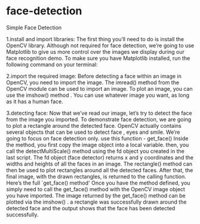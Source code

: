 # face-detection
Simple Face Detection

1.install and import libraries:
The first thing you’ll need to do is install the OpenCV library.
Although not required for face detection, we’re going to use Matplotlib to give us more control over the images we display during our face recognition demo.
To make sure you have Matplotlib installed, run the following command on your terminal:

2.import the required image:
Before detecting a face within an image in OpenCV, you need to import the image.
The imread() method from the OpenCV module can be used to import an image.
To plot an image, you can use the imshow() method .
You can use whatever image you want, as long as it has a human face.

3.detecting face:
Now that we’ve read our image, let’s try to detect the face from the image you imported. To demonstrate face detection, we are going to plot a rectangle around the detected face. OpenCV actually contains several objects that can be used to detect  face , eyes and smile. We’re going to focus on face detection only.
use this function - get_face() 
Inside the method, you first copy the image object into a local variable. then, you call the detectMultiScale() method using the fd object you created in the last script. The fd object (face detector) returns x and y coordinates and the widths and heights of all the faces in an image. The rectangle() method can then be used to plot rectangles around all the detected faces. After that, the final image, with the drawn rectangles, is returned to the calling function. Here’s the full `get_face() method'
Once you have the method defined, you simply need to call the get_face() method with the OpenCV image object you have imported.
The image returned by the get_face() method can be plotted via the imshow() .
a rectangle was successfully drawn around the detected face and the output shows that the face has been detected successfully.

